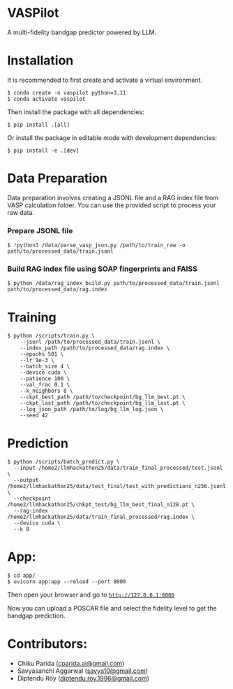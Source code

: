 # VASPilot

A multi-fidelity bandgap predictor powered by LLM.


# Installation

It is recommended to first create and activate a virtual environment.

```
$ conda create -n vaspilot python=3.11
$ conda activate vaspilot
```

Then install the package with all dependencies:

```
$ pip install .[all]
```
Or install the package in editable mode with development dependencies:

```
$ pip install -e .[dev]
```

# Data Preparation

Data preparation involves creating a JSONL file and a RAG index file from VASP calculation folder. You can use the provided script to process your raw data.


### Prepare JSONL file
```
$ !python3 /data/parse_vasp_json.py /path/to/train_raw -o path/to/processed_data/train.jsonl

``` 

### Build RAG index file using SOAP fingerprints and FAISS

```
$ python /data/rag_index_build.py path/to/processed_data/train.jsonl path/to/processed_data/rag.index

``` 



# Training

```
$ python /scripts/train.py \
    --jsonl /path/to/processed_data/train.jsonl \
    --index_path /path/to/processed_data/rag.index \
    --epochs 501 \
    --lr 1e-3 \
    --batch_size 4 \
    --device cuda \
    --patience 100 \
    --val_frac 0.1 \
    --k_neighbors 8 \
    --ckpt_best_path /path/to/checkpoint/bg_llm_best.pt \
    --ckpt_last_path /path/to/checkpoint/bg_llm_last.pt \
    --log_json_path /path/to/log/bg_llm_log.json \
    --seed 42
```


# Prediction

```
$ python /scripts/batch_predict.py \
  --input /home2/llmhackathon25/data/train_final_processed/test.jsonl \
  --output /home2/llmhackathon25/data/test_final/test_with_predictions_n256.jsonl \
  --checkpoint /home2/llmhackathon25/chkpt_test/bg_llm_best_final_n128.pt \
  --rag-index /home2/llmhackathon25/data/train_final_processed/rag.index \
  --device cuda \
  --k 8
``` 
# App:

```
$ cd app/
$ uvicorn app:app --reload --port 8000
```
Then open your browser and go to [`http://127.0.0.1:8000`](http://127.0.0.1:8000)

Now you can upload a POSCAR file and select the fidelity level to get the bandgap prediction.





# Contributors:
- Chiku Parida (cparida.ai@gmail.com)
- Savyasanchi Aggarwal (savya10@gmail.com)
- Diptendu Roy (diptendu.roy.1996@gmail.com)
